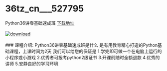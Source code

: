 # 36tz_cn___527795
Python36讲零基础速成班
[下载地址](http://www.36tz.cn/article/527795 "下载地址")
<br/></br>[![download](http://36tz.cn/muke_img/2019_10_2-23-293x300.png "下载地址")](http://www.36tz.cn/article/527795 "下载地址")
<br/></br>### 课程介绍:
Python36讲零基础速成班是什么
是有用教育精心打造的Python基础课程，上课时间为2天
我们可以给您的保证是
1.学完即可做一个在电脑上运行的小程序或小游戏
2.优秀者可报考python2级证书
3.开课前随时全额退款
4.优秀的讲师
5.安静良好的学习环境


 
